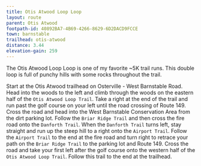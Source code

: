 ```yaml
---
title: Otis Atwood Loop Loop
layout: route
parent: Otis Atwood
footpath-id: 40892BA7-4B69-4266-8629-6D2DACD9FCCE
town: barnstable
trailhead: otis-atwood
distance: 3.44
elevation-gain: 259
---
```

The Otis Atwood Loop Loop is one of my favorite ~5K trail runs. This double loop is full of punchy hills with some rocks throughout the trail.

Start at the Otis Atwood trailhead on Osterville - West Barnstable Road. Head into the woods to the left and climb through the woods on the eastern half of the ```Otis Atwood Loop Trail```. Take a right at the end of the trail and run past the golf course on your left until the road crossing of Route 149. Cross the road and head into the West Barnstable Conservation Area from the dirt parking lot. Follow the ```Briar Ridge Trail``` and then cross the fire road onto the ```Danforth Trail```. When the ```Danforth Trail``` turns left, stay straight and run up the steep hill to a right onto the ```Airport Trail```. Follow the ```Airport Trail``` to the end at the fire road and turn right to retrace your path on the ```Briar Ridge Trail``` to the parking lot and Route 149. Cross the road and take your first left after the golf course onto the western half of the ```Otis Atwood Loop Trail```. Follow this trail to the end at the trailhead.